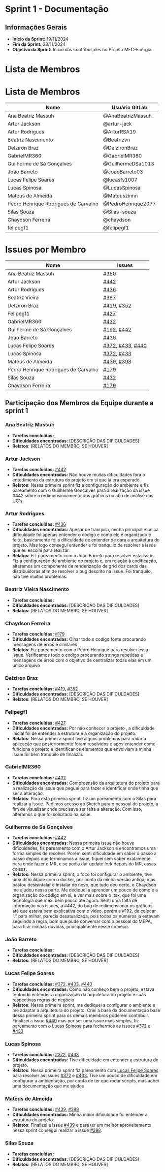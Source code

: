 # Sprint 1 - Documentação

## Informações Gerais
- **Início da Sprint:** 19/11/2024
- **Fim da Sprint:** 28/11/2024
- **Objetivo da Sprint:** Início das contribuições no Projeto MEC-Energia
# Lista de Membros

# Lista de Membros

| Nome                              | Usuário   GitLab          |
|-----------------------------------|---------------------|
| Ana Beatriz Massuh                | @AnaBeatrizMassuh   |
| Artur Jackson                     | @artur-jack         |
| Artur Rodrigues                   | @ArturRSA19         |
| Beatriz Nascimento                | @Beatrizvn          |
| Delziron Braz                     | @DelzironBraz       |
| GabrielMR360                      | @GabrielMR360       |
| Guilherme de Sá Gonçalves         | @GuilhermeDSa1013   |
| João Barreto                      | @JoaoBarreto03      |
| Lucas Felipe Soares               | @lucasfs1007        |
| Lucas Spinosa                     | @LucasSpinosa       |
| Mateus de Almeida                 | @Mateuszinnn        |
| Pedro Henrique Rodrigues de Carvalho | @PedroHenrique2077 |
| Silas Souza                       | @Silas-souza        |
| Chaydson Ferreira                 | @chaydson           |
| felipegf1                         | @felipegf1          |



# Issues por Membro

| Nome                              | Issues                                                  |
|-----------------------------------|--------------------------------------------------------|
| Ana Beatriz Massuh                | [#360](#360)                                           |
| Artur Jackson                     | [#442](https://gitlab.com/lappis-unb/projetos-energia/mec-energia/mec-energia-web/-/issues/442)                                           |
| Artur Rodrigues                   | [#436](#436)                                           |
| Beatriz Vieira                | [#387](https://gitlab.com/lappis-unb/projetos-energia/mec-energia/mec-energia-web/-/issues/387)|
| Delziron Braz                     | [#419](#419), [#352](#352)                             |
| Felipegf1                         | [#427](#427)                                           |
| GabrielMR360                      | [#432](https://gitlab.com/lappis-unb/projetos-energia/mec-energia/mec-energia-web/-/issues/432) |                                        |
| Guilherme de Sá Gonçalves         | [#192](#192), [#442](https://gitlab.com/lappis-unb/projetos-energia/mec-energia/mec-energia-web/-/issues/442)                                                   |
| João Barreto                      | [#436](#436)                                           |
| Lucas Felipe Soares         | [#372](https://gitlab.com/lappis-unb/projetos-energia/mec-energia/mec-energia-web/-/issues/372), [#433](https://gitlab.com/lappis-unb/projetos-energia/mec-energia/mec-energia-web/-/issues/433), [#440](https://gitlab.com/lappis-unb/projetos-energia/mec-energia/mec-energia-web/-/issues/440)              |
| Lucas Spinosa                     | [#372](https://gitlab.com/lappis-unb/projetos-energia/mec-energia/mec-energia-web/-/issues/372), [#433](https://gitlab.com/lappis-unb/projetos-energia/mec-energia/mec-energia-web/-/issues/433)                             |
| Mateus de Almeida                 | [#439](https://gitlab.com/lappis-unb/projetos-energia/mec-energia/mec-energia-web/-/issues/439), [#398](https://gitlab.com/lappis-unb/projetos-energia/mec-energia/mec-energia-web/-/issues/398)                                           |
| Pedro Henrique Rodrigues de Carvalho | [#179](https://gitlab.com/lappis-unb/projetos-energia/mec-energia/mec-energia-web/-/issues/179)|
| Silas Souza                       | [#432](#432)                                           |
| Chaydson Ferreira                 | [#179](https://gitlab.com/lappis-unb/projetos-energia/mec-energia/mec-energia-web/-/issues/179)|



## Participação dos Membros da Equipe durante a sprint 1

### Ana Beatriz Massuh
- **Tarefas concluídas:** 
- **Dificuldades encontradas:** [DESCRIÇÃO DAS DIFICULDADES]
- **Relatos:** [RELATOS DO MEMBRO, SE HOUVER]

### Artur Jackson
- **Tarefas concluídas:** [#442](https://gitlab.com/lappis-unb/projetos-energia/mec-energia/mec-energia-web/-/issues/442)
- **Dificuldades encontradas:** Não houve muitas dificuldades fora o entedimento da estrutura do projeto em si que já era esperado.
- **Relatos:** Nessa primeira sprint fiz a configuração do ambiente e fiz pareamento com o Guilherme Gonçalves para a realização da issue #442 sobre o redimensionamento dos gráficos na aba de análise das UC's.

### Artur Rodrigues
- **Tarefas concluídas:** [#436](https://gitlab.com/lappis-unb/projetos-energia/mec-energia/mec-energia-web/-/issues/436)
- **Dificuldades encontradas:** Apesar de tranquila, minha principal e única dificuldade foi apenas entender o código e como ele é organizado e feito, basicamente foi a dificuldade de entender de cara a arquitetura do projeto. Mas logo consegui entender e foi tranquilo de resolver a issue que eu escolhi para realizar.
- **Relatos:** Fiz pareamento com o João Barreto para resolver esta issue. Fiz a configuração de ambiente do projeto e, em relação à codificação, alteramos um componente de renderização de grid dos cards das distribuidoras afim de resolver o bug descrito na issue. Foi tranquilo, não tive muitos problemas.

### Beatriz Vieira Nascimento
- **Tarefas concluídas:** 
- **Dificuldades encontradas:** [DESCRIÇÃO DAS DIFICULDADES]
- **Relatos:** [RELATOS DO MEMBRO, SE HOUVER]

### Chaydson Ferreira
- **Tarefas concluídas:** [#179](https://gitlab.com/lappis-unb/projetos-energia/mec-energia/mec-energia-web/-/issues/179)
- **Dificuldades encontradas:** Olhar todo o codigo fonte procurando mensagens de erros e similares
- **Relatos:** Fiz pareamento com o Pedro Henrique para resolver essa issue. Verificamos todo o codigo procurando strings repetidas e mensagens de erros com o objetivo de centralizar todas elas em um unico arquivo

### Delziron Braz
- **Tarefas concluídas:** [#419](#419), [#352](#352)
- **Dificuldades encontradas:** [DESCRIÇÃO DAS DIFICULDADES]
- **Relatos:** [RELATOS DO MEMBRO, SE HOUVER]

### Felipegf1
- **Tarefas concluídas:** [#427](https://gitlab.com/lappis-unb/projetos-energia/mec-energia/mec-energia-web/-/issues/427)
- **Dificuldades encontradas:** Por não conhecer o projeto , a dificuldade inicial foi de entender a estrutura e a organização do projeto.
- **Relatos:** Nessa primeira sprint tive alguns problemas para rodar a aplicação que posteriormente foram resolvidos e após entender como funciona o projeto e identificar os elementos que envolviam a minha issue foi bem tranquilo de finalizar. 

### GabrielMR360
- **Tarefas concluídas:** [#432](https://gitlab.com/lappis-unb/projetos-energia/mec-energia/mec-energia-web/-/issues/432)
- **Dificuldades encontradas:** Compreensão da arquitetura do projeto para a realização da issue que peguei para fazer e identificar onde tinha que ser a alteração.
- **Relatos:** Para esta primeira sprint, fiz um pareamento com o Silas para realizar a issue. Pedimos acesso ao Sketch para o pessoal do projeto, a fim de visualizar onde precisava ser feita a alteração. Com isso, alteramos o que foi solicitado na issue.

### Guilherme de Sá Gonçalves
- **Tarefas concluídas:** [#442](https://gitlab.com/lappis-unb/projetos-energia/mec-energia/mec-energia-web/-/issues/442)
- **Dificuldades encontradas:** Nessa primeira issue não houve dificuldades, fiz pareamento com o Artur Jackson e encontramos uma forma simples de resolver. Porém senti dificuldade em saber o passo a passo depois que terminamos a issue, fiquei sem saber exatamente para onde fazer o MR, e se podia dar update fork depois do MR, essas coisas.
- **Relatos:** Nessa primeira sprint, o foco foi configurar o ambiente, tive uma dificuldade com o docker, por conta da minha versão antiga, mas bastou desisintalar e instalar de novo, que tudo deu certo, o Chaydson me ajudou nessa parte. Me dediquei a aprender um pouco de como é a organização do código em si, e ver mais sobre o .tsx, que foi uma tecnologia que mexi bem pouco até agora. Senti uma falta de informação nas issues, a #442, do bug de redimensionar os gráficos, até que estava bem explicativa com o vídeo, porém a #192, de colocar "." para milhar, parecia desatualizada, pois todos os números já estavam seguindo a regra, bom que pude conversar com o pessoal do MEPA, para tirar minhas dúvidas, principalmente nesse começo.

### João Barreto
- **Tarefas concluídas:** 
- **Dificuldades encontradas:** [DESCRIÇÃO DAS DIFICULDADES]
- **Relatos:** [RELATOS DO MEMBRO, SE HOUVER]

### Lucas Felipe Soares
- **Tarefas concluídas:** [#372](https://gitlab.com/lappis-unb/projetos-energia/mec-energia/mec-energia-web/-/issues/372), [#433](https://gitlab.com/lappis-unb/projetos-energia/mec-energia/mec-energia-web/-/issues/433), [#440](https://gitlab.com/lappis-unb/projetos-energia/mec-energia/mec-energia-web/-/issues/440) 
- **Dificuldades encontradas:** Como não conheço bem o projeto, estava tentando entender a organização da arquitetura do projeto e suas respectivas regras de negócio
- **Relatos:** Nessa primeira sprint, me dediquei a configurar o ambiente e me adaptar a arquitetura do projeto. Criei a base da documentação base dessa primeira sprint para os demais membros poderem contribuir. Finalizei a issue [#440](https://gitlab.com/lappis-unb/projetos-energia/mec-energia/mec-energia-web/-/issues/440) mas por ser uma issue mais simples, fiz pareamento com o [Lucas Spinosa](https://gitlab.com/LucasSpinosa) para fecharmos as issues [#372](https://gitlab.com/lappis-unb/projetos-energia/mec-energia/mec-energia-web/-/issues/372) e [#433](https://gitlab.com/lappis-unb/projetos-energia/mec-energia/mec-energia-web/-/issues/433)

### Lucas Spinosa
- **Tarefas concluídas:** [#372](https://gitlab.com/lappis-unb/projetos-energia/mec-energia/mec-energia-web/-/issues/372), [#433](https://gitlab.com/lappis-unb/projetos-energia/mec-energia/mec-energia-web/-/issues/433)
- **Dificuldades encontradas:** Tive dificuldade em entender a estrutura do projeto.
- **Relatos:** Nessa primeira sprint fiz pareamento com [Lucas Felipe Soares](https://gitlab.com/lucasfs1007) para resolver as issues [#372](https://gitlab.com/lappis-unb/projetos-energia/mec-energia/mec-energia-web/-/issues/372) e [#433](https://gitlab.com/lappis-unb/projetos-energia/mec-energia/mec-energia-web/-/issues/433). Tive um pouco de dificuldade em configurar a ambientação, por conta de ter que rodar scripts, mas achei uma documentação que me ajudou.

### Mateus de Almeida
- **Tarefas concluídas:** [#439](https://gitlab.com/lappis-unb/projetos-energia/mec-energia/mec-energia-web/-/issues/439), [#398](https://gitlab.com/lappis-unb/projetos-energia/mec-energia/mec-energia-web/-/issues/398)
- **Dificuldades encontradas:** Minha maior dificuldade foi entender a estrutura do projeto.
- **Relatos:** Finalizei a issue [#439](https://gitlab.com/lappis-unb/projetos-energia/mec-energia/mec-energia-web/-/issues/439) e para ter um melhor aproveitamento nessa sprint consegui realizar a issue [#398](https://gitlab.com/lappis-unb/projetos-energia/mec-energia/mec-energia-web/-/issues/398).

### Silas Souza
- **Tarefas concluídas:** 
- **Dificuldades encontradas:** [DESCRIÇÃO DAS DIFICULDADES]
- **Relatos:** [RELATOS DO MEMBRO, SE HOUVER]


